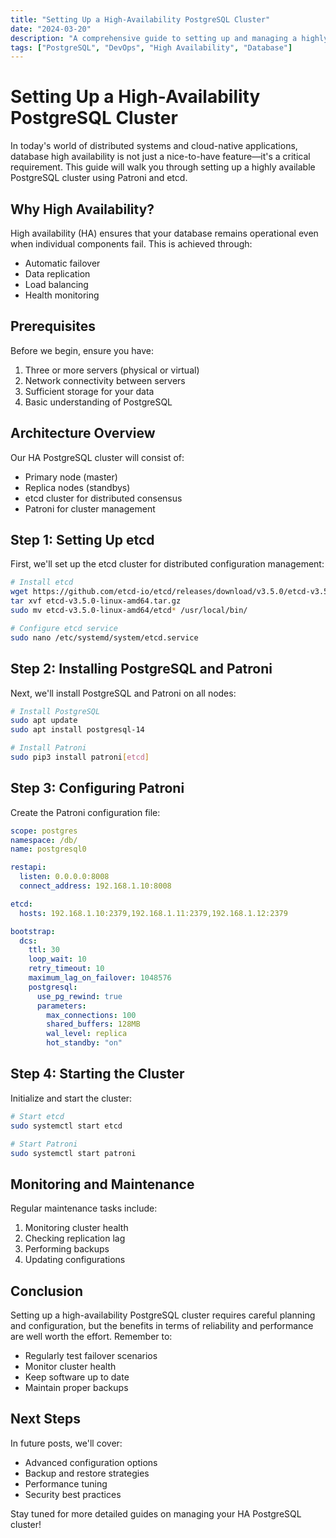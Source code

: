 ```yaml
---
title: "Setting Up a High-Availability PostgreSQL Cluster"
date: "2024-03-20"
description: "A comprehensive guide to setting up and managing a highly available PostgreSQL cluster using Patroni and etcd"
tags: ["PostgreSQL", "DevOps", "High Availability", "Database"]
---
```


# Setting Up a High-Availability PostgreSQL Cluster

In today's world of distributed systems and cloud-native applications, database high availability is not just a nice-to-have feature—it's a critical requirement. This guide will walk you through setting up a highly available PostgreSQL cluster using Patroni and etcd.

## Why High Availability?

High availability (HA) ensures that your database remains operational even when individual components fail. This is achieved through:

- Automatic failover
- Data replication
- Load balancing
- Health monitoring

## Prerequisites

Before we begin, ensure you have:

1. Three or more servers (physical or virtual)
2. Network connectivity between servers
3. Sufficient storage for your data
4. Basic understanding of PostgreSQL

## Architecture Overview

Our HA PostgreSQL cluster will consist of:

- Primary node (master)
- Replica nodes (standbys)
- etcd cluster for distributed consensus
- Patroni for cluster management

## Step 1: Setting Up etcd

First, we'll set up the etcd cluster for distributed configuration management:

```bash
# Install etcd
wget https://github.com/etcd-io/etcd/releases/download/v3.5.0/etcd-v3.5.0-linux-amd64.tar.gz
tar xvf etcd-v3.5.0-linux-amd64.tar.gz
sudo mv etcd-v3.5.0-linux-amd64/etcd* /usr/local/bin/

# Configure etcd service
sudo nano /etc/systemd/system/etcd.service
```

## Step 2: Installing PostgreSQL and Patroni

Next, we'll install PostgreSQL and Patroni on all nodes:

```bash
# Install PostgreSQL
sudo apt update
sudo apt install postgresql-14

# Install Patroni
sudo pip3 install patroni[etcd]
```

## Step 3: Configuring Patroni

Create the Patroni configuration file:

```yaml
scope: postgres
namespace: /db/
name: postgresql0

restapi:
  listen: 0.0.0.0:8008
  connect_address: 192.168.1.10:8008

etcd:
  hosts: 192.168.1.10:2379,192.168.1.11:2379,192.168.1.12:2379

bootstrap:
  dcs:
    ttl: 30
    loop_wait: 10
    retry_timeout: 10
    maximum_lag_on_failover: 1048576
    postgresql:
      use_pg_rewind: true
      parameters:
        max_connections: 100
        shared_buffers: 128MB
        wal_level: replica
        hot_standby: "on"
```

## Step 4: Starting the Cluster

Initialize and start the cluster:

```bash
# Start etcd
sudo systemctl start etcd

# Start Patroni
sudo systemctl start patroni
```

## Monitoring and Maintenance

Regular maintenance tasks include:

1. Monitoring cluster health
2. Checking replication lag
3. Performing backups
4. Updating configurations

## Conclusion

Setting up a high-availability PostgreSQL cluster requires careful planning and configuration, but the benefits in terms of reliability and performance are well worth the effort. Remember to:

- Regularly test failover scenarios
- Monitor cluster health
- Keep software up to date
- Maintain proper backups

## Next Steps

In future posts, we'll cover:

- Advanced configuration options
- Backup and restore strategies
- Performance tuning
- Security best practices

Stay tuned for more detailed guides on managing your HA PostgreSQL cluster! 
